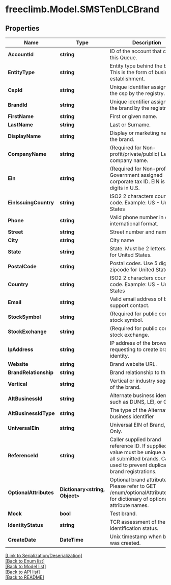# freeclimb.Model.SMSTenDLCBrand


## Properties

Name | Type | Description | Notes
------------ | ------------- | ------------- | -------------
**AccountId** | **string** | ID of the account that created this Queue. | [optional] 
**EntityType** | **string** | Entity type behind the brand. This is the form of business establishment. | 
**CspId** | **string** | Unique identifier assigned to the csp by the registry. | [optional] [readonly] 
**BrandId** | **string** | Unique identifier assigned to the brand by the registry. | [optional] [readonly] 
**FirstName** | **string** | First or given name.  | [optional] 
**LastName** | **string** | Last or Surname. | [optional] 
**DisplayName** | **string** | Display or marketing name of the brand. | 
**CompanyName** | **string** | (Required for Non-profit/private/public) Legal company name. | [optional] 
**Ein** | **string** | (Required for Non-profit) Government assigned corporate tax ID. EIN is 9-digits in U.S. | [optional] 
**EinIssuingCountry** | **string** | ISO2 2 characters country code. Example: US - United States | [optional] 
**Phone** | **string** | Valid phone number in e.164 international format. | 
**Street** | **string** | Street number and name. | [optional] 
**City** | **string** | City name | [optional] 
**State** | **string** | State. Must be 2 letters code for United States. | [optional] 
**PostalCode** | **string** | Postal codes. Use 5 digit zipcode for United States | [optional] 
**Country** | **string** | ISO2 2 characters country code. Example: US - United States | 
**Email** | **string** | Valid email address of brand support contact. | 
**StockSymbol** | **string** | (Required for public company) stock symbol. | [optional] 
**StockExchange** | **string** | (Required for public company) stock exchange. | [optional] 
**IpAddress** | **string** | IP address of the browser requesting to create brand identity. | [optional] 
**Website** | **string** | Brand website URL. | [optional] 
**BrandRelationship** | **string** | Brand relationship to the CSP | 
**Vertical** | **string** | Vertical or industry segment of the brand. | 
**AltBusinessId** | **string** | Alternate business identifier such as DUNS, LEI, or GIIN | [optional] 
**AltBusinessIdType** | **string** | The type of the Alternative business identifier | [optional] 
**UniversalEin** | **string** | Universal EIN of Brand, Read Only. | [optional] [readonly] 
**ReferenceId** | **string** | Caller supplied brand reference ID. If supplied, the value must be unique across all submitted brands. Can be used to prevent duplicate brand registrations. | [optional] 
**OptionalAttributes** | **Dictionary&lt;string, Object&gt;** | Optional brand attributes. Please refer to GET /enum/optionalAttributeNames for dictionary of optional attribute names. | [optional] 
**Mock** | **bool** | Test brand. | 
**IdentityStatus** | **string** | TCR assessment of the brand identification status. | 
**CreateDate** | **DateTime** | Unix timestamp when brand was created. | [optional] 

[[Link to Serialization/Deserialization]](../README.md#documentation-for-serialization-deserialization)<br /> 
[[Back to Enum list]](../README.md#documentation-for-enums)<br /> 
[[Back to Model list]](../README.md#documentation-for-models)<br /> 
[[Back to API list]](../README.md#documentation-for-api-endpoints) <br /> 
[[Back to README]](../README.md) <br /> 
